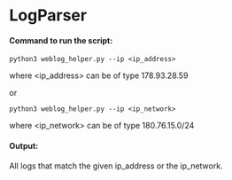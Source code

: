 # LogParser
#### Command to run the script:
 
`python3 weblog_helper.py --ip <ip_address>`

where <ip_address> can be of type 178.93.28.59

or

`python3 weblog_helper.py --ip <ip_network>`

where <ip_network> can be of type 180.76.15.0/24

#### Output:


All logs that match the given ip_address or the ip_network.